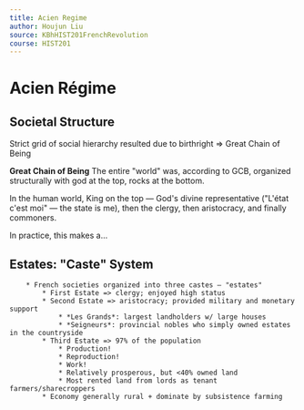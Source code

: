 ```yaml
---
title: Acien Regime
author: Houjun Liu
source: KBhHIST201FrenchRevolution
course: HIST201
---
```


# Acien Régime

## Societal Structure
 Strict grid of social hierarchy resulted due to birthright => Great Chain of Being
 
**Great Chain of Being**
The entire "world" was, according to GCB, organized structurally with god at the top, rocks at the bottom. 

In the human world, King on the top — God's divine representative ("L'état c'est moi" — the state is me), then the clergy, then aristocracy, and finally commoners.

In practice, this makes a...

## Estates: "Caste" System

		* French societies organized into three castes — "estates"
			* First Estate => clergy; enjoyed high status
			* Second Estate => aristocracy; provided military and monetary support
				* *Les Grands*: largest landholders w/ large houses
				* *Seigneurs*: provincial nobles who simply owned estates in the countryside
			* Third Estate => 97% of the population
				* Production!
				* Reproduction!
				* Work!
				* Relatively prosperous, but <40% owned land
				* Most rented land from lords as tenant farmers/sharecroppers
			* Economy generally rural + dominate by subsistence farming


